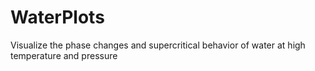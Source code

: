# WaterPlots
Visualize the phase changes and supercritical behavior of water at high temperature and pressure
